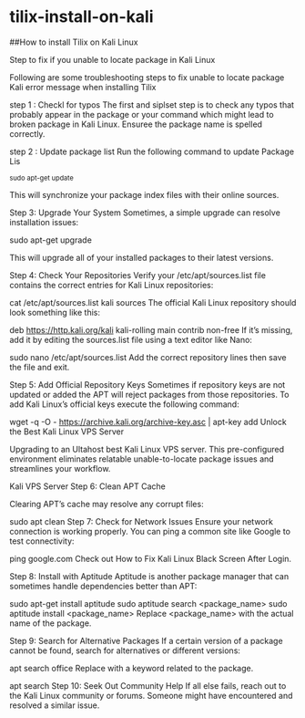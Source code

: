 # tilix-install-on-kali
##How to install Tilix on Kali Linux

Step to fix if you unable to locate package in Kali Linux

Following are some troubleshooting steps to fix unable to locate package Kali error message when installing Tilix

step 1 : Checkl for typos
  The first and siplset step is to check any typos that probably appear in the package or your command which might lead to broken package in Kali Linux. Ensuree the package name is spelled correctly.

step 2 : Update package list
  Run the following command to update Package Lis

  <sub>sudo apt-get update</sub>

This will synchronize your package index files with their online sources.

Step 3: Upgrade Your System
Sometimes, a simple upgrade can resolve installation issues:

sudo apt-get upgrade

This will upgrade all of your installed packages to their latest versions.

Step 4: Check Your Repositories
Verify your /etc/apt/sources.list file contains the correct entries for Kali Linux repositories:

cat /etc/apt/sources.list
kali sources
The official Kali Linux repository should look something like this:

deb https://http.kali.org/kali kali-rolling main contrib non-free
If it’s missing, add it by editing the sources.list file using a text editor like Nano:

sudo nano /etc/apt/sources.list
Add the correct repository lines then save the file and exit.

Step 5: Add Official Repository Keys
Sometimes if repository keys are not updated or added the APT will reject packages from those repositories. To add Kali Linux’s official keys execute the following command:

wget -q -O - https://archive.kali.org/archive-key.asc | apt-key add
Unlock the Best Kali Linux VPS Server

Upgrading to an Ultahost best Kali Linux VPS server. This pre-configured environment eliminates relatable unable-to-locate package issues and streamlines your workflow.

Kali VPS Server
Step 6: Clean APT Cache

Clearing APT’s cache may resolve any corrupt files:

sudo apt clean
Step 7: Check for Network Issues
Ensure your network connection is working properly. You can ping a common site like Google to test connectivity:

ping google.com
Check out How to Fix Kali Linux Black Screen After Login.

Step 8: Install with Aptitude
Aptitude is another package manager that can sometimes handle dependencies better than APT:

sudo apt-get install aptitude
sudo aptitude search <package_name>
sudo aptitude install <package_name>
Replace <package_name> with the actual name of the package.

Step 9: Search for Alternative Packages
If a certain version of a package cannot be found, search for alternatives or different versions:

apt search office
Replace with a keyword related to the package.

apt search
Step 10: Seek Out Community Help
If all else fails, reach out to the Kali Linux community or forums. Someone might have encountered and resolved a similar issue.
